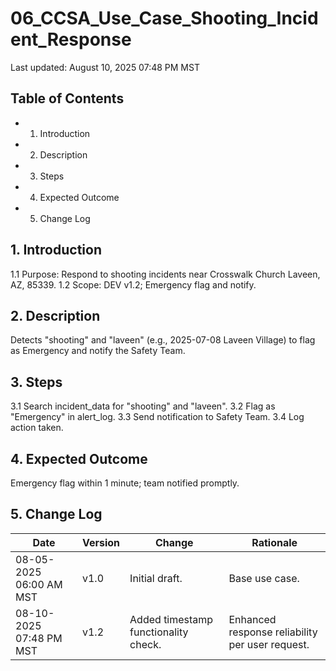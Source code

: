 # 06_CCSA_Use_Case_Shooting_Incident_Response

Last updated: August 10, 2025 07:48 PM MST

## Table of Contents
- 1. Introduction
- 2. Description
- 3. Steps
- 4. Expected Outcome
- 5. Change Log

## 1. Introduction
1.1 Purpose: Respond to shooting incidents near Crosswalk Church Laveen, AZ, 85339.
1.2 Scope: DEV v1.2; Emergency flag and notify.

## 2. Description
Detects "shooting" and "laveen" (e.g., 2025-07-08 Laveen Village) to flag as Emergency and notify the Safety Team.

## 3. Steps
3.1 Search incident_data for "shooting" and "laveen".
3.2 Flag as "Emergency" in alert_log.
3.3 Send notification to Safety Team.
3.4 Log action taken.

## 4. Expected Outcome
Emergency flag within 1 minute; team notified promptly.

## 5. Change Log
| Date | Version | Change | Rationale |
|------|---------|--------|-----------|
| 08-05-2025 06:00 AM MST | v1.0 | Initial draft. | Base use case. |
| 08-10-2025 07:48 PM MST | v1.2 | Added timestamp functionality check. | Enhanced response reliability per user request. |